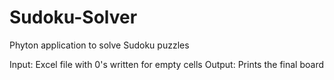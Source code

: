 # Sudoku-Solver
Phyton application to solve Sudoku puzzles

Input: Excel file with 0's written for empty cells
Output: Prints the final board